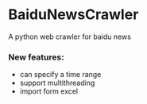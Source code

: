 # BaiduNewsCrawler
A python web crawler for baidu news

### New features:
* can specify a time range
* support multithreading
* import form excel
